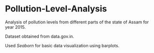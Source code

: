 # Pollution-Level-Analysis
Analysis of pollution levels from different parts of the state of Assam for year 2015.

Dataset obtained from data.gov.in.

Used *Seaborn* for basic data visualization using barplots.
